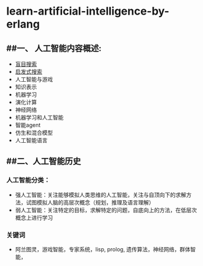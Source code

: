 learn-artificial-intelligence-by-erlang
==========================================

##一、 人工智能内容概述:
--------------------------

* [盲目搜索](./BlindSearch.md)
* [启发式搜索](./HeuristicSearch.md)
* 人工智能与游戏
* 知识表示
* 机器学习
* 演化计算
* 神经网络
* 机器学习和人工智能
* 智能agent
* 仿生和混合模型
* 人工智能语言

##二、人工智能历史
----------------------------

### 人工智能分类：
*  强人工智能：关注能够模拟人类思维的人工智能，关注与自顶向下的求解方法，试图模拟人脑的高层次概念（规划，推理及语言理解）
*  弱人工智能：关注特定的目标，求解特定的问题，自底向上的方法，在低层次概念上进行学习

### 关键词
*  阿兰图灵，游戏智能，专家系统，lisp, prolog, 遗传算法，神经网络，群体智能，
